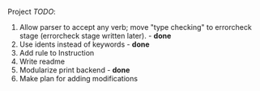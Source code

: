 Project _TODO_:

1. Allow parser to accept any verb; move "type checking" to errorcheck stage (errorcheck stage written later). - **done**
2. Use idents instead of keywords - **done**
2. Add <mixverb> <time> rule to Instruction
3. Write readme
4. Modularize print backend - **done**
5. Make plan for adding modifications 